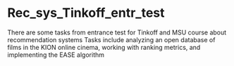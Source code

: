 # Rec_sys_Tinkoff_entr_test
There are some tasks from entrance test for Tinkoff and MSU course about recommendation systems
Tasks include analyzing an open database of films in the KION online cinema, working with ranking metrics, and implementing the EASE algorithm
